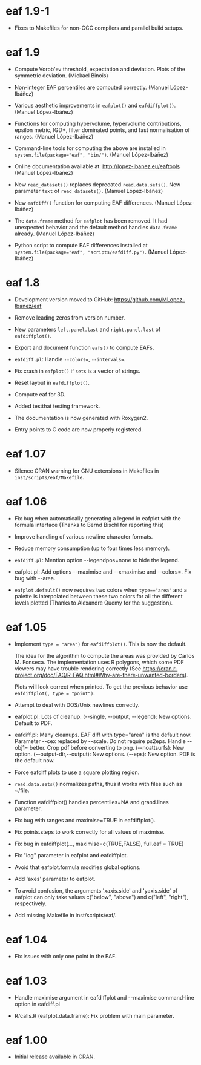 # eaf 1.9-1

* Fixes to Makefiles for non-GCC compilers and parallel build setups.

# eaf 1.9

* Compute Vorob'ev threshold, expectation and deviation. Plots of the symmetric
  deviation.                                             (Mickael Binois)

* Non-integer EAF percentiles are computed correctly.
                                                         (Manuel López-Ibáñez)

* Various aesthetic improvements in `eafplot()` and `eafdiffplot()`.
                                                         (Manuel López-Ibáñez)

* Functions for computing hypervolume, hypervolume contributions, epsilon
  metric, IGD+, filter dominated points, and fast normalisation of ranges.
                                                         (Manuel López-Ibáñez)

* Command-line tools for computing the above are installed in `system.file(package="eaf", "bin/")`.
                                                         (Manuel López-Ibáñez)

* Online documentation available at: http://lopez-ibanez.eu/eaftools
                                                         (Manuel López-Ibáñez)

* New `read_datasets()` replaces deprecated `read.data.sets()`.
  New parameter `text` of `read_datasets()`.
                                                         (Manuel López-Ibáñez)

* New `eafdiff()` function for computing EAF differences.
                                                         (Manuel López-Ibáñez)

* The `data.frame` method for `eafplot` has been removed. It had unexpected
  behavior and the default method handles `data.frame` already.
                                                         (Manuel López-Ibáñez)

* Python script to compute EAF differences installed at `system.file(package="eaf", "scripts/eafdiff.py")`.
                                                         (Manuel López-Ibáñez)


# eaf 1.8

* Development version moved to GitHub: https://github.com/MLopez-Ibanez/eaf

* Remove leading zeros from version number.

* New parameters `left.panel.last` and `right.panel.last` of `eafdiffplot()`.

* Export and document function `eafs()` to compute EAFs.

* `eafdiff.pl`: Handle `--colors=`, `--intervals=`.

* Fix crash in `eafplot()` if `sets` is a vector of strings.

* Reset layout in `eafdiffplot()`.

* Compute eaf for 3D.

* Added testthat testing framework.

* The documentation is now generated with Roxygen2.

* Entry points to C code are now properly registered.


# eaf 1.07

* Silence CRAN warning for GNU extensions in Makefiles in `inst/scripts/eaf/Makefile`.


# eaf 1.06

* Fix bug when automatically generating a legend in eafplot with the
  formula interface (Thanks to Bernd Bischl for reporting this)

* Improve handling of various newline character formats.

* Reduce memory consumption (up to four times less memory).

* `eafdiff.pl`: Mention option --legendpos=none to hide the legend.

* eafplot.pl: Add options --maximise and --xmaximise and --colors=.
  Fix bug with --area.

* `eafplot.default()` now requires two colors when `type=="area"` and a
  palette is interpolated between these two colors for all the
  different levels plotted (Thanks to Alexandre Quemy for the suggestion).


# eaf 1.05

 *  Implement `type = "area")` for `eafdiffplot()`. This is now the default.

    The idea for the algorithm to compute the areas was provided by Carlos M. Fonseca. The implementation uses R polygons, which some PDF viewers may have trouble rendering correctly (See https://cran.r-project.org/doc/FAQ/R-FAQ.html#Why-are-there-unwanted-borders).

    Plots will look correct when printed. To get the previous behavior use `eafdiffplot(, type = "point")`.

* Attempt to deal with DOS/Unix newlines correctly.

* eafplot.pl: Lots of cleanup.
  (--single, --output, --legend): New options.
  Default to PDF.

* eafdiff.pl: Many cleanups.
  EAF diff with type="area" is the default now.
  Parameter --cex replaced by --scale.
  Do not require ps2eps.
  Handle --obj1= better. Crop pdf before converting to png.
  (--noattsurfs): New option.
  (--output-dir,--output): New options.
  (--eps): New option. PDF is the default now.

* Force eafdiff plots to use a square plotting region.

* `read.data.sets()` normalizes paths, thus it works with files such as ~/file.

* Function eafdiffplot() handles percentiles=NA and grand.lines
  parameter.

* Fix bug with ranges and maximise=TRUE in eafdiffplot().

* Fix points.steps to work correctly for all values of maximise.

* Fix bug in  eafdiffplot(..., maximise=c(TRUE,FALSE), full.eaf = TRUE)

* Fix "log" parameter in eafplot and eafdiffplot.

* Avoid that eafplot.formula modifies global options.

* Add 'axes' parameter to eafplot.

* To avoid confusion, the arguments 'xaxis.side' and 'yaxis.side' of
  eafplot can only take values c("below", "above") and c("left",
  "right"), respectively.

* Add missing Makefile in inst/scripts/eaf/.

# eaf 1.04

* Fix issues with only one point in the EAF.

# eaf 1.03

* Handle maximise argument in eafdiffplot and --maximise command-line
  option in eafdiff.pl

* R/calls.R (eafplot.data.frame): Fix problem with main parameter.

# eaf 1.00

* Initial release available in CRAN.
